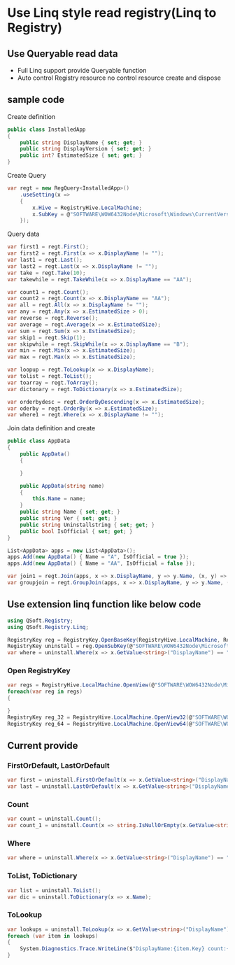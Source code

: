 

# Use Linq style read registry(Linq to Registry)
## Use Queryable read data
* Full Linq support
   provide Queryable function
* Auto control Registry resource
   no control resource create and dispose
## sample code
Create definition
```csharp
public class InstalledApp
{
    public string DisplayName { set; get; }
    public string DisplayVersion { set; get; }
    public int? EstimatedSize { set; get; }
}
```
Create Query
```csharp
var regt = new RegQuery<InstalledApp>()
	.useSetting(x =>
	{
	    x.Hive = RegistryHive.LocalMachine;
	    x.SubKey = @"SOFTWARE\WOW6432Node\Microsoft\Windows\CurrentVersion\Uninstall";
	});
```
Query data
```csharp
var first1 = regt.First();
var first2 = regt.First(x => x.DisplayName != "");
var last1 = regt.Last();
var last2 = regt.Last(x => x.DisplayName != "");
var take = regt.Take(10);
var takewhile = regt.TakeWhile(x => x.DisplayName == "AA");

var count1 = regt.Count();
var count2 = regt.Count(x => x.DisplayName == "AA");
var all = regt.All(x => x.DisplayName != "");
var any = regt.Any(x => x.EstimatedSize > 0);
var reverse = regt.Reverse();
var average = regt.Average(x => x.EstimatedSize);
var sum = regt.Sum(x => x.EstimatedSize);
var skip1 = regt.Skip(1);
var skipwhile = regt.SkipWhile(x => x.DisplayName == "B");
var min = regt.Min(x => x.EstimatedSize);
var max = regt.Max(x => x.EstimatedSize);

var loopup = regt.ToLookup(x => x.DisplayName);
var tolist = regt.ToList();
var toarray = regt.ToArray();
var dictonary = regt.ToDictionary(x => x.EstimatedSize);
```
```csharp
var orderbydesc = regt.OrderByDescending(x => x.EstimatedSize);
var oderby = regt.OrderBy(x => x.EstimatedSize);
var where1 = regt.Where(x => x.DisplayName != "");
```
Join data definition and create
```csharp
public class AppData
{
    public AppData()
    {

    }

    public AppData(string name)
    {
        this.Name = name;
    }
    public string Name { set; get; }
    public string Ver { set; get; }
    public string Uninstallstring { set; get; }
    public bool IsOfficial { set; get; }
}
```
```csharp
List<AppData> apps = new List<AppData>();
apps.Add(new AppData() { Name = "A", IsOfficial = true });
apps.Add(new AppData() { Name = "AA", IsOfficial = false });
```
```csharp
var join1 = regt.Join(apps, x => x.DisplayName, y => y.Name, (x, y) => new { x.DisplayName, x.EstimatedSize, y.IsOfficial });
var groupjoin = regt.GroupJoin(apps, x => x.DisplayName, y => y.Name, (x, y) => x);
```



## Use extension linq function like below code
```csharp
using QSoft.Registry;
using QSoft.Registry.Linq;

RegistryKey reg = RegistryKey.OpenBaseKey(RegistryHive.LocalMachine, RegistryView.Registry64);
RegistryKey uninstall = reg.OpenSubKey(@"SOFTWARE\WOW6432Node\Microsoft\Windows\CurrentVersion\Uninstall");
var where = uninstall.Where(x => x.GetValue<string>("DisplayName") == "Intel(R) Processor Graphics");
```
### Open RegistryKey
```csharp
var regs = RegistryHive.LocalMachine.OpenView(@"SOFTWARE\WOW6432Node\Microsoft\Windows\CurrentVersion\Uninstall");
foreach(var reg in regs)
{

}
RegistryKey reg_32 = RegistryHive.LocalMachine.OpenView32(@"SOFTWARE\WOW6432Node\Microsoft\Windows\CurrentVersion\Uninstall");
RegistryKey reg_64 = RegistryHive.LocalMachine.OpenView64(@"SOFTWARE\WOW6432Node\Microsoft\Windows\CurrentVersion\Uninstall");
```
## Current provide
### FirstOrDefault, LastOrDefault
```csharp
var first = uninstall.FirstOrDefault(x => x.GetValue<string>("DisplayName") == "Intel(R) Processor Graphics");
var last = uninstall.LastOrDefault(x => x.GetValue<string>("DisplayName") == "Intel(R) Processor Graphics");
```
### Count
```csharp
var count = uninstall.Count();
var count_1 = uninstall.Count(x => string.IsNullOrEmpty(x.GetValue<string>("DisplayName")) == false);
```
### Where
```csharp
var where = uninstall.Where(x => x.GetValue<string>("DisplayName") == "Intel(R) Processor Graphics");
```
### ToList, ToDictionary
```csharp
var list = uninstall.ToList();
var dic = uninstall.ToDictionary(x => x.Name);
```
### ToLookup
```csharp
var lookups = uninstall.ToLookup(x => x.GetValue<string>("DisplayName"));
foreach (var item in lookups)
{
    System.Diagnostics.Trace.WriteLine($"DisplayName:{item.Key} count:{item.Count()}");
}
```
